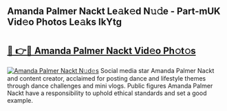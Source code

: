 ## Amanda Palmer Nackt Le𝚊k𝚎d N𝚞𝚍e - Part-mUK Vid𝚎o Photos Le𝚊ks IkYtg

# <h2><a href="http://fb93kw.evod.top/?m=Amanda+Palmer+Nackt">🔗 👉🔴 Amanda Palmer Nackt Vid𝚎o Ph𝚘t𝚘s</a></h2>

[![Amanda Palmer Nackt N𝚞d𝚎s](https://i.imgur.com/8V9OHl7.gif)](http://fb93kw.evod.top/?m=Amanda+Palmer+Nackt)
Social media star Amanda Palmer Nackt and content creator, acclaimed for posting dance and lifestyle themes through dance challenges and mini vlogs. Public figures Amanda Palmer Nackt have a responsibility to uphold ethical standards and set a good example. 
